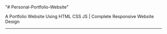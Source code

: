 "# Personal-Portfolio-Website" 

A Portfolio Website Using HTML CSS JS | Complete Responsive Website Design

---------------------------------------------------------------------------------------



